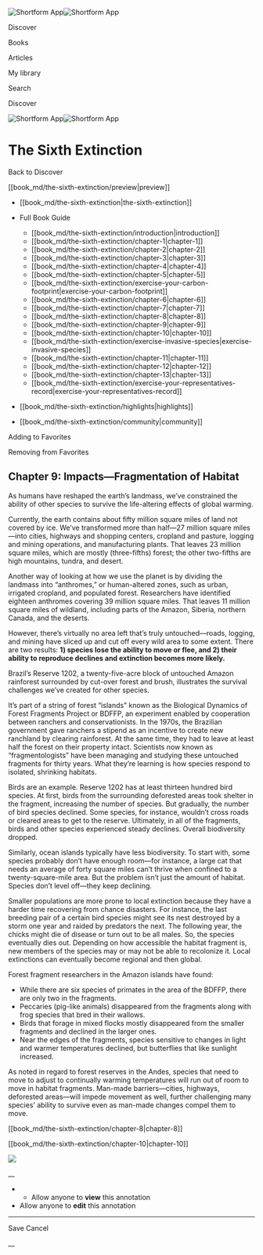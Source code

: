 ![Shortform App](/img/logo.36a2399e.svg)![Shortform App](/img/logo-dark.70c1b072.svg)

Discover

Books

Articles

My library

Search

Discover

![Shortform App](/img/logo.36a2399e.svg)![Shortform App](/img/logo-dark.70c1b072.svg)

# The Sixth Extinction

Back to Discover

[[book_md/the-sixth-extinction/preview|preview]]

  * [[book_md/the-sixth-extinction|the-sixth-extinction]]
  * Full Book Guide

    * [[book_md/the-sixth-extinction/introduction|introduction]]
    * [[book_md/the-sixth-extinction/chapter-1|chapter-1]]
    * [[book_md/the-sixth-extinction/chapter-2|chapter-2]]
    * [[book_md/the-sixth-extinction/chapter-3|chapter-3]]
    * [[book_md/the-sixth-extinction/chapter-4|chapter-4]]
    * [[book_md/the-sixth-extinction/chapter-5|chapter-5]]
    * [[book_md/the-sixth-extinction/exercise-your-carbon-footprint|exercise-your-carbon-footprint]]
    * [[book_md/the-sixth-extinction/chapter-6|chapter-6]]
    * [[book_md/the-sixth-extinction/chapter-7|chapter-7]]
    * [[book_md/the-sixth-extinction/chapter-8|chapter-8]]
    * [[book_md/the-sixth-extinction/chapter-9|chapter-9]]
    * [[book_md/the-sixth-extinction/chapter-10|chapter-10]]
    * [[book_md/the-sixth-extinction/exercise-invasive-species|exercise-invasive-species]]
    * [[book_md/the-sixth-extinction/chapter-11|chapter-11]]
    * [[book_md/the-sixth-extinction/chapter-12|chapter-12]]
    * [[book_md/the-sixth-extinction/chapter-13|chapter-13]]
    * [[book_md/the-sixth-extinction/exercise-your-representatives-record|exercise-your-representatives-record]]
  * [[book_md/the-sixth-extinction/highlights|highlights]]
  * [[book_md/the-sixth-extinction/community|community]]



Adding to Favorites 

Removing from Favorites 

## Chapter 9: Impacts—Fragmentation of Habitat

As humans have reshaped the earth’s landmass, we’ve constrained the ability of other species to survive the life-altering effects of global warming.

Currently, the earth contains about fifty million square miles of land not covered by ice. We’ve transformed more than half—27 million square miles—into cities, highways and shopping centers, cropland and pasture, logging and mining operations, and manufacturing plants. That leaves 23 million square miles, which are mostly (three-fifths) forest; the other two-fifths are high mountains, tundra, and desert.

Another way of looking at how we use the planet is by dividing the landmass into “anthromes,” or human-altered zones, such as urban, irrigated cropland, and populated forest. Researchers have identified eighteen anthromes covering 39 million square miles. That leaves 11 million square miles of wildland, including parts of the Amazon, Siberia, northern Canada, and the deserts.

However, there’s virtually no area left that’s truly untouched—roads, logging, and mining have sliced up and cut off every wild area to some extent. There are two results: **1) species lose the ability to move or flee, and 2) their ability to reproduce declines and extinction becomes more likely.**

Brazil’s Reserve 1202, a twenty-five-acre block of untouched Amazon rainforest surrounded by cut-over forest and brush, illustrates the survival challenges we’ve created for other species.

It’s part of a string of forest “islands” known as the Biological Dynamics of Forest Fragments Project or BDFFP, an experiment enabled by cooperation between ranchers and conservationists. In the 1970s, the Brazilian government gave ranchers a stipend as an incentive to create new ranchland by clearing rainforest. At the same time, they had to leave at least half the forest on their property intact. Scientists now known as “fragmentologists” have been managing and studying these untouched fragments for thirty years. What they’re learning is how species respond to isolated, shrinking habitats.

Birds are an example. Reserve 1202 has at least thirteen hundred bird species. At first, birds from the surrounding deforested areas took shelter in the fragment, increasing the number of species. But gradually, the number of bird species declined. Some species, for instance, wouldn’t cross roads or cleared areas to get to the reserve. Ultimately, in all of the fragments, birds and other species experienced steady declines. Overall biodiversity dropped.

Similarly, ocean islands typically have less biodiversity. To start with, some species probably don’t have enough room—for instance, a large cat that needs an average of forty square miles can’t thrive when confined to a twenty-square-mile area. But the problem isn’t just the amount of habitat. Species don’t level off—they keep declining.

Smaller populations are more prone to local extinction because they have a harder time recovering from chance disasters. For instance, the last breeding pair of a certain bird species might see its nest destroyed by a storm one year and raided by predators the next. The following year, the chicks might die of disease or turn out to be all males. So, the species eventually dies out. Depending on how accessible the habitat fragment is, new members of the species may or may not be able to recolonize it. Local extinctions can eventually become regional and then global.

Forest fragment researchers in the Amazon islands have found:

  * While there are six species of primates in the area of the BDFFP, there are only two in the fragments.
  * Peccaries (pig-like animals) disappeared from the fragments along with frog species that bred in their wallows.
  * Birds that forage in mixed flocks mostly disappeared from the smaller fragments and declined in the larger ones.
  * Near the edges of the fragments, species sensitive to changes in light and warmer temperatures declined, but butterflies that like sunlight increased.



As noted in regard to forest reserves in the Andes, species that need to move to adjust to continually warming temperatures will run out of room to move in habitat fragments. Man-made barriers—cities, highways, deforested areas—will impede movement as well, further challenging many species’ ability to survive even as man-made changes compel them to move.

[[book_md/the-sixth-extinction/chapter-8|chapter-8]]

[[book_md/the-sixth-extinction/chapter-10|chapter-10]]

![](https://bat.bing.com/action/0?ti=56018282&Ver=2&mid=3417fc4b-a306-4cb5-9f04-47c4f05712ca&sid=1711133063fa11eebdec89a8b8ae3bbc&vid=171147a063fa11eea7440fcfeb230d96&vids=0&msclkid=N&pi=0&lg=en-US&sw=800&sh=600&sc=24&nwd=1&tl=Shortform%20%7C%20Book&p=https%3A%2F%2Fwww.shortform.com%2Fapp%2Fbook%2Fthe-sixth-extinction%2Fchapter-9&r=&lt=407&evt=pageLoad&sv=1&rn=972347)

__

  *   * Allow anyone to **view** this annotation
  * Allow anyone to **edit** this annotation



* * *

Save Cancel

__



